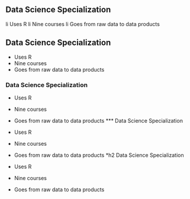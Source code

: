 ## Data Science Specialization 

li Uses R 
li Nine courses 
li Goes from raw data to data products
## Data Science Specialization 

* Uses R 
* Nine courses 
* Goes from raw data to data products
### Data Science Specialization 

* Uses R 
* Nine courses 
* Goes from raw data to data products
*** Data Science Specialization 

* Uses R 
* Nine courses 
* Goes from raw data to data products
*h2 Data Science Specialization 

* Uses R 
* Nine courses 
* Goes from raw data to data products
